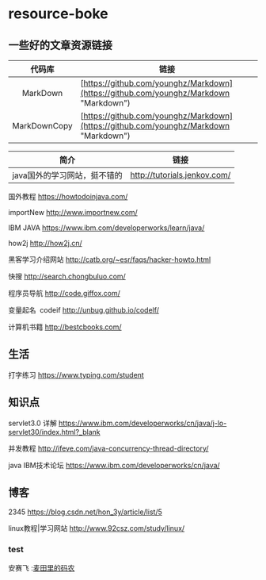 # resource-boke
## 一些好的文章资源链接




|代码库                              |链接                                |
|:------------------------------------:|------------------------------------|
|MarkDown                              |[https://github.com/younghz/Markdown](https://github.com/younghz/Markdown "Markdown")|
|MarkDownCopy                              |[https://github.com/younghz/Markdown](https://github.com/younghz/Markdown "Markdown")|

|简介                  |链接                    |
|:-----------------------------------------------:|----------------|
| java国外的学习网站，挺不错的 | http://tutorials.jenkov.com/ |

国外教程 https://howtodoinjava.com/

importNew http://www.importnew.com/

IBM JAVA https://www.ibm.com/developerworks/learn/java/

how2j http://how2j.cn/

黑客学习介绍网站 http://catb.org/~esr/faqs/hacker-howto.html  

快搜 http://search.chongbuluo.com/

程序员导航 http://code.giffox.com/

变量起名  codeif http://unbug.github.io/codelf/

计算机书籍 http://bestcbooks.com/
## 生活
打字练习 https://www.typing.com/student


## 知识点
servlet3.0 详解 https://www.ibm.com/developerworks/cn/java/j-lo-servlet30/index.html?_blank

并发教程 http://ifeve.com/java-concurrency-thread-directory/

java IBM技术论坛 https://www.ibm.com/developerworks/cn/java/

## 博客
2345 https://blog.csdn.net/hon_3y/article/list/5

linux教程|学习网站 http://www.92csz.com/study/linux/

### test
安赛飞 :<a href="http://write.blog.csdn.net/postlist" target="_blank">麦田里的码农</a>




